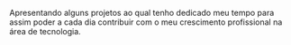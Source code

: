 Apresentando alguns projetos ao qual tenho dedicado meu tempo para assim poder a cada dia contribuir com o meu crescimento profissional na área de tecnologia. 
